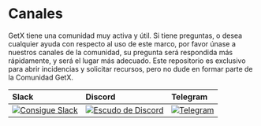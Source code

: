 # Canales

GetX tiene una comunidad muy activa y útil. Si tiene preguntas, o desea cualquier ayuda con respecto al uso de este marco, por favor únase a nuestros canales de la comunidad, su pregunta será respondida más rápidamente, y será el lugar más adecuado. Este repositorio es exclusivo para abrir incidencias y solicitar recursos, pero no dude en formar parte de la Comunidad GetX.

| **Slack**                                                                                                                     | **Discord**                                                                                                                    | **Telegram**                                                                                                            |
| :---------------------------------------------------------------------------------------------------------------------------- | :----------------------------------------------------------------------------------------------------------------------------- | :---------------------------------------------------------------------------------------------------------------------- |
| [![Consigue Slack](https://img.shields.io/badge/slack-join-orange.svg)](https://communityinviter.com/apps/getxworkspace/getx) | [![Escudo de Discord](https://img.shields.io/discord/722900883784073290.svg?logo=discord)](https://discord.com/invite/9Hpt99N) | [![Telegram](https://img.shields.io/badge/chat-on%20Telegram-blue.svg)](https://t.me/joinchat/PhdbJRmsZNpAqSLJLJL6bH7g) |
